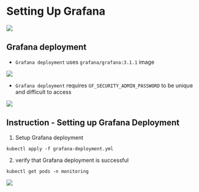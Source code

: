 # Setting Up Grafana

<img src="https://user-images.githubusercontent.com/6856382/222930465-2e7e1d13-c5af-4aa7-9733-970ebd0000c3.png">

## Grafana deployment
- `Grafana deployment` uses `grafana/grafana:3.1.1` image

<img src="https://user-images.githubusercontent.com/6856382/222930501-999f0a85-db7c-4188-a806-3b29a00b780a.png">

- `Grafana deployment` requires `GF_SECURITY_ADMIN_PASSWORD` to be unique and difficult to access

<img src="https://user-images.githubusercontent.com/6856382/222930553-44991240-18b8-46f5-ab9e-b1e58fe31de2.png">


## Instruction - Setting up Grafana Deployment

1. Setup Grafana deployment

```
kubectl apply -f grafana-deployment.yml
```

2. verify that Grafana deployment is successful

```
kubectl get pods -n monitoring
```

<img src="https://user-images.githubusercontent.com/6856382/222930995-388a95c2-f359-4cc9-aea6-ba48694be106.png">


#